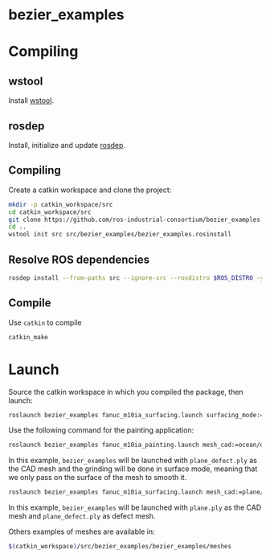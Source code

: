 # bezier_examples

# Compiling

## wstool
Install [wstool](http://wiki.ros.org/wstool).

## rosdep
Install, initialize and update [rosdep](http://wiki.ros.org/rosdep).

## Compiling
Create a catkin workspace and clone the project:

```bash
mkdir -p catkin_workspace/src
cd catkin_workspace/src
git clone https://github.com/ros-industrial-consortium/bezier_examples.git
cd ..
wstool init src src/bezier_examples/bezier_examples.rosinstall
```

## Resolve ROS dependencies
```bash
rosdep install --from-paths src --ignore-src --rosdistro $ROS_DISTRO -y
```

## Compile
Use `catkin` to compile
```bash
catkin_make
```

# Launch
Source the catkin workspace in which you compiled the package, then launch:
```bash
roslaunch bezier_examples fanuc_m10ia_surfacing.launch surfacing_mode:=true mesh_cad:=plane/plane_defect.ply
```
Use the following command for the painting application:
```bash
roslaunch bezier_examples fanuc_m10ia_painting.launch mesh_cad:=ocean/ocean.ply
```

In this example, `bezier_examples` will be launched with `plane_defect.ply` as the CAD mesh and the grinding will be done in surface mode, meaning that we only pass on the surface of the mesh to smooth it.

```bash
roslaunch bezier_examples fanuc_m10ia_surfacing.launch mesh_cad:=plane/plane.ply mesh_defect:=plane/plane_defect.ply
```

In this example, `bezier_examples` will be launched with `plane.ply` as the CAD mesh and `plane_defect.ply` as defect mesh.

Others examples of meshes are available in:
```bash
$(catkin_workspace)/src/bezier_examples/bezier_examples/meshes
```
